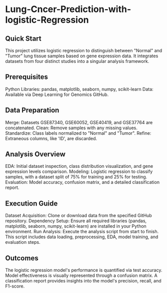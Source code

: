 # Lung-Cncer-Prediction-with-logistic-Regression
## Quick Start
This project utilizes logistic regression to distinguish between "Normal" and "Tumor" lung tissue samples based on gene expression data. It integrates datasets from four distinct studies into a singular analysis framework.

## Prerequisites
Python Libraries: pandas, matplotlib, seaborn, numpy, scikit-learn
Data: Available via Deep Learning for Genomics GitHub.
## Data Preparation
Merge: Datasets GSE87340, GSE60052, GSE40419, and GSE37764 are concatenated.
Clean: Remove samples with any missing values.
Standardize: Class labels normalized to "Normal" and "Tumor".
Refine: Extraneous columns, like 'ID', are discarded.
## Analysis Overview
EDA: Initial dataset inspection, class distribution visualization, and gene expression levels comparison.
Modeling: Logistic regression to classify samples, with a dataset split of 75% for training and 25% for testing.
Evaluation: Model accuracy, confusion matrix, and a detailed classification report.
## Execution Guide
Dataset Acquisition: Clone or download data from the specified GitHub repository.
Dependency Setup: Ensure all required libraries (pandas, matplotlib, seaborn, numpy, scikit-learn) are installed in your Python environment.
Run Analysis: Execute the analysis script from start to finish. This script includes data loading, preprocessing, EDA, model training, and evaluation steps.
## Outcomes
The logistic regression model's performance is quantified via test accuracy.
Model effectiveness is visually represented through a confusion matrix.
A classification report provides insights into the model's precision, recall, and F1-score.
